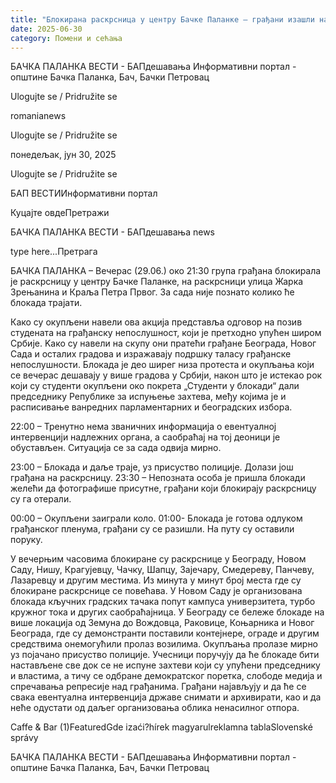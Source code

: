 ```yaml
---
title: "Блокирана раскрсница у центру Бачке Паланке – грађани изашли на улицу у знак подршке студентима"
date: 2025-06-30
category: Помени и сећања
---
```


БАЧКА ПАЛАНКА ВЕСТИ - БАПдешавања Информативни портал - општине Бачка Паланка, Бач, Бачки Петровац

Ulogujte se / Pridružite se

romanianews

Ulogujte se / Pridružite se

понедељак, јун 30, 2025

Ulogujte se / Pridružite se

БАП ВЕСТИИнформативни портал

Куцајте овдеПретражи

БАЧКА ПАЛАНКА ВЕСТИ - БАПдешавања news

type here...Претрага

БАЧКА ПАЛАНКА – Вечерас (29.06.) око 21:30 група грађана блокирала је раскрсницу у центру Бачке Паланке, на раскрсници улица Жарка Зрењанина и Краља Петра Првог. За сада није познато колико ће блокада трајати.

Како су окупљени навели ова акција представља одговор на позив студената на грађанску непослушност, који је претходно упућен широм Србије. Kако су навели на скупу они пратећи грађане Београда, Новог Сада и осталих градова и изражавају подршку таласу грађанске непослушности.
Блокада је део ширег низа протеста и окупљања који се вечерас дешавају у више градова у Србији, након што је истекао рок који су студенти окупљени око покрета „Студенти у блокади“ дали председнику Републике за испуњење захтева, међу којима је и расписивање ванредних парламентарних и београдских избора.


22:00 – Тренутно нема званичних информација о евентуалној интервенцији надлежних органа, а саобраћај на тој деоници је обустављен. Ситуација се за сада одвија мирно.


23:00 – Блокада и даље траје, уз присуство полиције. Долази још грађана на раскрсницу.
23:30 – Непозната особа је пришла блокади желећи да фотографише присутне, грађани који блокирају раскрсницу су га отерали.


00:00 – Окупљени заиграли коло.
01:00- Блокада је готова одлуком грађанског пленума, грађани су се разишли. На путу су оставили поруку.


У вечерњим часовима блокиране су раскрснице у Београду, Новом Саду, Нишу, Крагујевцу, Чачку, Шапцу, Зајечару, Смедереву, Панчеву, Лазаревцу и другим местима. Из минута у минут број места где су блокиране раскрснице се повећава.
У Новом Саду је организована блокада кључних градских тачака попут кампуса универзитета, турбо кружног тока и других саобраћајница. У Београду се бележе блокаде на више локација од Земуна до Вождовца, Раковице, Коњарника и Новог Београда, где су демонстранти поставили контејнере, ограде и другим средствима онемогућили пролаз возилима.
Окупљања пролазе мирно уз појачано присуство полиције. Учесници поручују да ће блокаде бити настављене све док се не испуне захтеви који су упућени председнику и властима, а тичу се одбране демократског поретка, слободе медија и спречавања репресије над грађанима.
Грађани најављују и да ће се свака евентуална интервенција државе снимати и архивирати, као и да неће одустати од даљег организовања облика ненасилног отпора.

Caffe & Bar (1)FeaturedGde izaći?hírek magyarulreklamna tablaSlovenské správy

БАЧКА ПАЛАНКА ВЕСТИ - БАПдешавања Информативни портал - општине Бачка Паланка, Бач, Бачки Петровац
